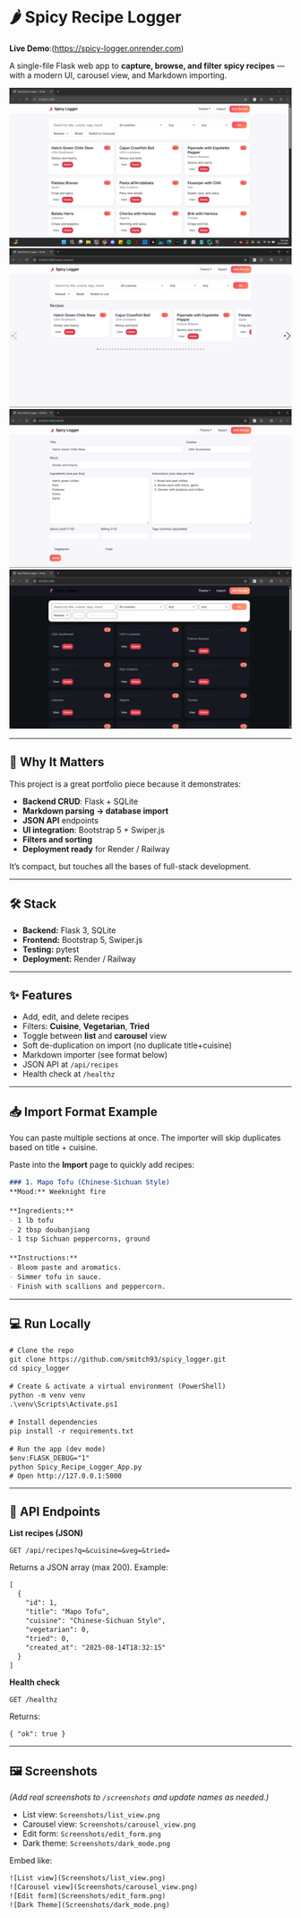 # 🌶️ Spicy Recipe Logger

**Live Demo**:(https://spicy-logger.onrender.com)


A single-file Flask web app to **capture, browse, and filter spicy recipes** — with a modern UI, carousel view, and Markdown importing.

![List View](Screenshots/list_view.png)  
![Carousel View](Screenshots/carousel_view.png)  
![Edit Form](Screenshots/edit_form.png)
![Dark Theme](Screenshots/dark_mode.png)

---

## 🚀 Why It Matters

This project is a great portfolio piece because it demonstrates:

- **Backend CRUD**: Flask + SQLite
- **Markdown parsing → database import**
- **JSON API** endpoints
- **UI integration**: Bootstrap 5 + Swiper.js
- **Filters and sorting**
- **Deployment ready** for Render / Railway

It’s compact, but touches all the bases of full-stack development.

---

## 🛠️ Stack

- **Backend:** Flask 3, SQLite
- **Frontend:** Bootstrap 5, Swiper.js
- **Testing:** pytest
- **Deployment:** Render / Railway

---

## ✨ Features

- Add, edit, and delete recipes  
- Filters: **Cuisine**, **Vegetarian**, **Tried**  
- Toggle between **list** and **carousel** view  
- Soft de-duplication on import (no duplicate title+cuisine)  
- Markdown importer (see format below)  
- JSON API at `/api/recipes`  
- Health check at `/healthz`

---

## 📥 Import Format Example

You can paste multiple sections at once.
The importer will skip duplicates based on title + cuisine.

Paste into the **Import** page to quickly add recipes:

```markdown
### 1. Mapo Tofu (Chinese-Sichuan Style)
**Mood:** Weeknight fire

**Ingredients:**
- 1 lb tofu
- 2 tbsp doubanjiang
- 1 tsp Sichuan peppercorns, ground

**Instructions:**
- Bloom paste and aromatics.
- Simmer tofu in sauce.
- Finish with scallions and peppercorn.
```
---

## 💻 Run Locally

    # Clone the repo
    git clone https://github.com/smitch93/spicy_logger.git
    cd spicy_logger

    # Create & activate a virtual environment (PowerShell)
    python -m venv venv
    .\venv\Scripts\Activate.ps1

    # Install dependencies
    pip install -r requirements.txt

    # Run the app (dev mode)
    $env:FLASK_DEBUG="1"
    python Spicy_Recipe_Logger_App.py
    # Open http://127.0.0.1:5000

---

## 📡 API Endpoints

**List recipes (JSON)**

    GET /api/recipes?q=&cuisine=&veg=&tried=

Returns a JSON array (max 200). Example:

    [
      {
        "id": 1,
        "title": "Mapo Tofu",
        "cuisine": "Chinese-Sichuan Style",
        "vegetarian": 0,
        "tried": 0,
        "created_at": "2025-08-14T18:32:15"
      }
    ]

**Health check**

    GET /healthz

Returns:

    { "ok": true }

---

## 🖼 Screenshots

*(Add real screenshots to `/screenshots` and update names as needed.)*

- List view: `Screenshots/list_view.png`  
- Carousel view: `Screenshots/carousel_view.png`  
- Edit form: `Screenshots/edit_form.png`
- Dark theme: `Screenshots/dark_mode.png`

Embed like:

    ![List view](Screenshots/list_view.png)
    ![Carousel view](Screenshots/carousel_view.png)
    ![Edit form](Screenshots/edit_form.png)
    ![Dark Theme](Screenshots/dark_mode.png)
